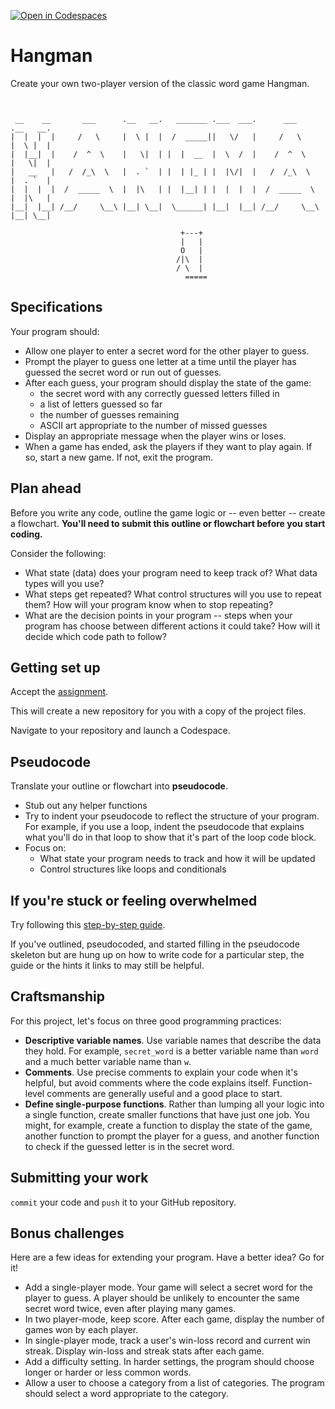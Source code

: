 [![Open in Codespaces](https://classroom.github.com/assets/launch-codespace-7f7980b617ed060a017424585567c406b6ee15c891e84e1186181d67ecf80aa0.svg)](https://classroom.github.com/open-in-codespaces?assignment_repo_id=14479283)
# Hangman

Create your own two-player version of the classic word game Hangman.

```text


 __    __       ___      .__   __.   _______ .___  ___.      ___      .__   __.
|  |  |  |     /   \     |  \ |  |  /  _____||   \/   |     /   \     |  \ |  |
|  |__|  |    /  ^  \    |   \|  | |  |  __  |  \  /  |    /  ^  \    |   \|  |
|   __   |   /  /_\  \   |  . `  | |  | |_ | |  |\/|  |   /  /_\  \   |  . `  |
|  |  |  |  /  _____  \  |  |\   | |  |__| | |  |  |  |  /  _____  \  |  |\   |
|__|  |__| /__/     \__\ |__| \__|  \______| |__|  |__| /__/     \__\ |__| \__|

                                      +---+
                                      |   |
                                      O   |
                                     /|\  |
                                     / \  |
                                       =====

```

## Specifications

Your program should:

- Allow one player to enter a secret word for the other player to guess.
- Prompt the player to guess one letter at a time until the player has
  guessed the secret word or run out of guesses.
- After each guess, your program should display the state of the game:
  - the secret word with any correctly guessed letters filled in
  - a list of letters guessed so far
  - the number of guesses remaining
  - ASCII art appropriate to the number of missed guesses
- Display an appropriate message when the player wins or loses.
- When a game has ended, ask the players if they want to play again.
  If so, start a new game. If not, exit the program.

## Plan ahead

Before you write any code, outline the game logic or -- even better --
create a flowchart. **You'll need to submit this outline or flowchart
before you start coding.**

Consider the following:

- What state (data) does your program need to keep track of? What data
  types will you use?
- What steps get repeated? What control structures will you use to
  repeat them? How will your program know when to stop repeating?
- What are the decision points in your program -- steps when your
  program has choose between different actions it could take?
  How will it decide which code path to follow?

## Getting set up

Accept the [assignment](https://classroom.github.com/a/zHCPJY8O).

This will create a new repository for you with a copy of
the project files.

Navigate to your repository and launch a Codespace.

## Pseudocode

Translate your outline or flowchart into **pseudocode**.

- Stub out any helper functions
- Try to indent your pseudocode to reflect the structure of your program. For
  example, if you use a loop, indent the pseudocode that explains what you'll do
  in that loop to show that it's part of the loop code block.
- Focus on:
  - What state your program needs to track and how it will be updated
  - Control structures like loops and conditionals

## If you're stuck or feeling overwhelmed

Try following this [step-by-step guide](./BUILD_IN_STEPS.md).

If you've outlined, pseudocoded, and started filling in the pseudocode skeleton
but are hung up on how to write code for a particular step, the guide or the hints
it links to may still be helpful.

## Craftsmanship

For this project, let's focus on three good programming practices:

- **Descriptive variable names**.
  Use variable names that describe the data they hold.
  For example, `secret_word` is a better variable name than `word` and a much better
  variable name than `w`.
- **Comments**.
  Use precise comments to explain your code when it's helpful, but avoid
  comments where the code explains itself. Function-level comments are generally
  useful and a good place to start.
- **Define single-purpose functions**.
  Rather than lumping all your logic into a
  single function, create smaller functions that have just one job. You might,
  for example, create a function to display the state of the game, another function
  to prompt the player for a guess, and another function to check if the guessed
  letter is in the secret word.

## Submitting your work

`commit` your code and `push` it to your GitHub repository.

## Bonus challenges

Here are a few ideas for extending your program. Have a better idea? Go for it!

- Add a single-player mode. Your game will select a secret word for the player
  to guess. A player should be unlikely to encounter the same secret word twice,
  even after playing many games.
- In two player-mode, keep score. After each game, display the number of games
  won by each player.
- In single-player mode, track a user's win-loss record and current win streak.
  Display win-loss and streak stats after each game.
- Add a difficulty setting. In harder settings, the program should choose longer
  or harder or less common words.
- Allow a user to choose a category from a list of categories. The program should
  select a word appropriate to the category.

